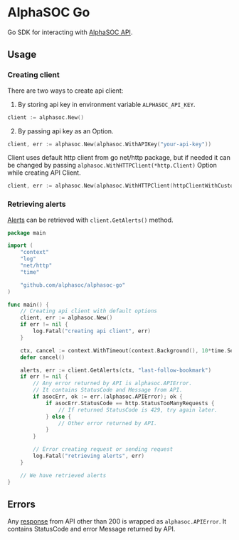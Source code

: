 # AlphaSOC Go



Go SDK for interacting with [AlphaSOC API](https://docs.alphasoc.com/api/api/).



## Usage



### Creating client

There are two ways to create api client:
1. By storing api key in environment variable `ALPHASOC_API_KEY`.
```go
client := alphasoc.New()
```

2. By passing api key as an Option.
```go
client, err := alphasoc.New(alphasoc.WithAPIKey("your-api-key"))
```

Client uses default http client from go net/http package, but if needed it can be changed by passing `alphasoc.WithHTTPClient(*http.Client)` Option while creating API Client.
```go
client, err := alphasoc.New(alphasoc.WithHTTPClient(httpClientWithCustomOptions))
```



### Retrieving alerts

[Alerts](https://docs.alphasoc.com/api/api/#retrieving-alerts) can be retrieved with `client.GetAlerts()` method.

```go
package main

import (
	"context"
	"log"
	"net/http"
	"time"

	"github.com/alphasoc/alphasoc-go"
)

func main() {
	// Creating api client with default options
	client, err := alphasoc.New()
	if err != nil {
		log.Fatal("creating api client", err)
	}

	ctx, cancel := context.WithTimeout(context.Background(), 10*time.Second)
	defer cancel()

	alerts, err := client.GetAlerts(ctx, "last-follow-bookmark")
	if err != nil {
		// Any error returned by API is alphasoc.APIError.
		// It contains StatusCode and Message from API.
		if asocErr, ok := err.(alphasoc.APIError); ok {
			if asocErr.StatusCode == http.StatusTooManyRequests {
				// If returned StatusCode is 429, try again later.
			} else {
				// Other error returned by API.
			}
		}

		// Error creating request or sending request
		log.Fatal("retrieving alerts", err)
	}

	// We have retrieved alerts
}
```



## Errors

Any [response](https://docs.alphasoc.com/api/api/#responses) from API other than 200 is wrapped as `alphasoc.APIError`. It contains StatusCode and error Message returned by API.